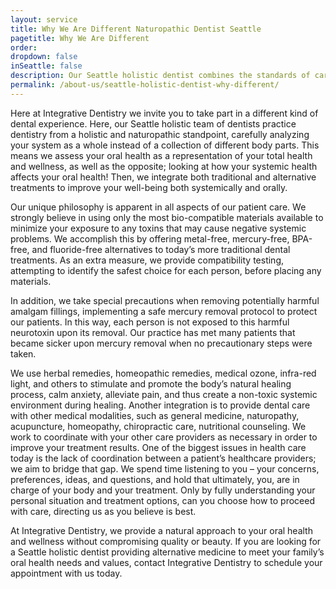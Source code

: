 ```yaml
---
layout: service
title: Why We Are Different Naturopathic Dentist Seattle 
pagetitle: Why We Are Different
order:
dropdown: false
inSeattle: false
description: Our Seattle holistic dentist combines the standards of care with a natural, whole-body approach. Specialties include bio-compatibility and homeopathy.
permalink: /about-us/seattle-holistic-dentist-why-different/
---
```


Here at Integrative Dentistry we invite you to take part in a different kind of dental experience. Here, our Seattle holistic team of dentists practice dentistry from a holistic and naturopathic standpoint, carefully analyzing your system as a whole instead of a collection of different body parts. This means we assess your oral health as a representation of your total health and wellness, as well as the opposite; looking at how your systemic health affects your oral health! Then, we integrate both traditional and alternative treatments to improve your well-being both systemically and orally.


Our unique philosophy is apparent in all aspects of our patient care. We strongly believe in using only the most bio-compatible materials available to minimize your exposure to any toxins that may cause negative systemic problems. We accomplish this by offering metal-free, mercury-free, BPA-free, and fluoride-free alternatives to today’s more traditional dental treatments. As an extra measure, we provide compatibility testing, attempting to identify the safest choice for each person, before placing any materials.


In addition, we take special precautions when removing potentially harmful amalgam fillings, implementing a safe mercury removal protocol to protect our patients. In this way, each person is not exposed to this harmful neurotoxin upon its removal. Our practice has met many patients that became sicker upon mercury removal when no precautionary steps were taken.


We use herbal remedies, homeopathic remedies, medical ozone, infra-red light, and others to stimulate and promote the body’s natural healing process, calm anxiety, alleviate pain, and thus create a non-toxic systemic environment during healing. Another integration is to provide dental care with other medical modalities, such as general medicine, naturopathy, acupuncture, homeopathy, chiropractic care, nutritional counseling. We work to coordinate with your other care providers as necessary in order to improve your treatment results. One of the biggest issues in health care today is the lack of coordination between a patient’s healthcare providers; we aim to bridge that gap. We spend time listening to you – your concerns, preferences, ideas, and questions, and hold that ultimately, you, are in charge of your body and your treatment. Only by fully understanding your personal situation and treatment options, can you choose how to proceed with care, directing us as you believe is best.


At Integrative Dentistry, we provide a natural approach to your oral health and wellness without compromising quality or beauty. If you are looking for a Seattle holistic dentist providing alternative medicine to meet your family’s oral health needs and values, contact Integrative Dentistry to schedule your appointment with us today.
